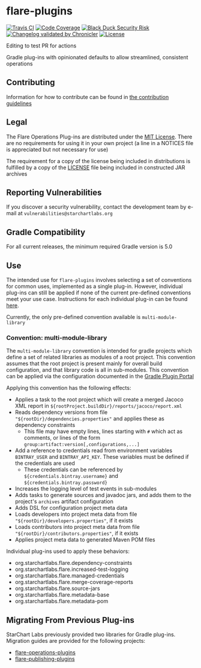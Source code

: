# flare-plugins

[![Travis CI](https://img.shields.io/travis/com/StarChart-Labs/flare-plugins.svg?branch=master)](https://travis-ci.com/StarChart-Labs/flare-plugins) [![Code Coverage](https://img.shields.io/codecov/c/github/StarChart-Labs/flare-plugins.svg)](https://codecov.io/github/StarChart-Labs/flare-plugins) [![Black Duck Security Risk](https://copilot.blackducksoftware.com/github/repos/StarChart-Labs/flare-plugins/branches/master/badge-risk.svg)](https://copilot.blackducksoftware.com/github/repos/StarChart-Labs/flare-plugins/branches/master) [![Changelog validated by Chronicler](https://chronicler.starchartlabs.org/images/changelog-chronicler-success.png)](https://chronicler.starchartlabs.org/) [![License](https://img.shields.io/badge/License-MIT-blue.svg)](https://opensource.org/licenses/MIT)

Editing to test PR for actions

Gradle plug-ins with opinionated defaults to allow streamlined, consistent operations

## Contributing

Information for how to contribute can be found in [the contribution guidelines](./docs/CONTRIBUTING.md)

## Legal

The Flare Operations Plug-ins are distributed under the [MIT License](https://opensource.org/licenses/MIT). There are no requirements for using it in your own project (a line in a NOTICES file is appreciated but not necessary for use)

The requirement for a copy of the license being included in distributions is fulfilled by a copy of the [LICENSE](./LICENSE) file being included in constructed JAR archives

## Reporting Vulnerabilities

If you discover a security vulnerability, contact the development team by e-mail at `vulnerabilities@starchartlabs.org`

## Gradle Compatibility

For all current releases, the minimum required Gradle version is 5.0

## Use

The intended use for `flare-plugins` involves selecting a set of conventions for common uses, implemented as a single plug-in. However, individual plug-ins can still be applied if none of the current pre-defined conventions meet your use case. Instructions for each individual plug-in can be found [here](./docs/PLUGINS.md).

Currently, the only pre-defined convention available is `multi-module-library`

### Convention: multi-module-library

The `multi-module-library` convention is intended for gradle projects which define a set of related libraries as modules of a root project. This convention assumes that the root project is present mainly for overall build configuration, and that library code is all in sub-modules. This convention can be applied via the configuration documented in the [Gradle Plugin Portal](https://plugins.gradle.org/plugin/org.starchartlabs.flare.multi-module-library)

Applying this convention has the following effects:

- Applies a task to the root project which will create a merged Jacoco XML report in `${rootProject.buildDir}/reports/jacoco/report.xml`
- Reads dependency versions from file `"${rootDir}/dependencies.properties"` and applies these as dependency constraints
  - This file may have empty lines, lines starting with `#` which act as comments, or lines of the form `group:artifact:version[,configurations,...]`
- Add a reference to credentials read from environment variables `BINTRAY_USER` and `BINTRAY_API_KEY`. These variables must be defined if the credentials are used
  - These credentials can be referenced by `${credentials.bintray.username}` and `${credentials.bintray.password}`
- Increases the logging level of test events in sub-modules
- Adds tasks to generate sources and javadoc jars, and adds them to the project's `archives` artifact configuration
- Adds DSL for configuration project meta data
- Loads developers into project meta data from file `"${rootDir}/developers.properties"`, if it exists
- Loads contributors into project meta data from file `"${rootDir}/contributors.properties"`, if it exists
- Applies project meta data to generated Maven POM files

Individual plug-ins used to apply these behaviors:

- org.starchartlabs.flare.dependency-constraints
- org.starchartlabs.flare.increased-test-logging
- org.starchartlabs.flare.managed-credentials
- org.starchartlabs.flare.merge-coverage-reports
- org.starchartlabs.flare.source-jars
- org.starchartlabs.flare.metadata-base
- org.starchartlabs.flare.metadata-pom

## Migrating From Previous Plug-ins

StarChart Labs previously provided two libraries for Gradle plug-ins. Migration guides are provided for the following projects:

- [flare-operations-plugins](./docs/FLARE_OPERATIONS_MIGRATION.md)
- [flare-publishing-plugins](./docs/FLARE_PUBLISHING_MIGRATION.md)
